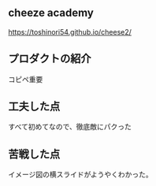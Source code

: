 ## cheeze academy
https://toshinori54.github.io/cheese2/
## プロダクトの紹介
コピペ重要

## 工夫した点
すべて初めてなので、徹底敵にパクった

## 苦戦した点
イメージ図の横スライドがようやくわかった。
